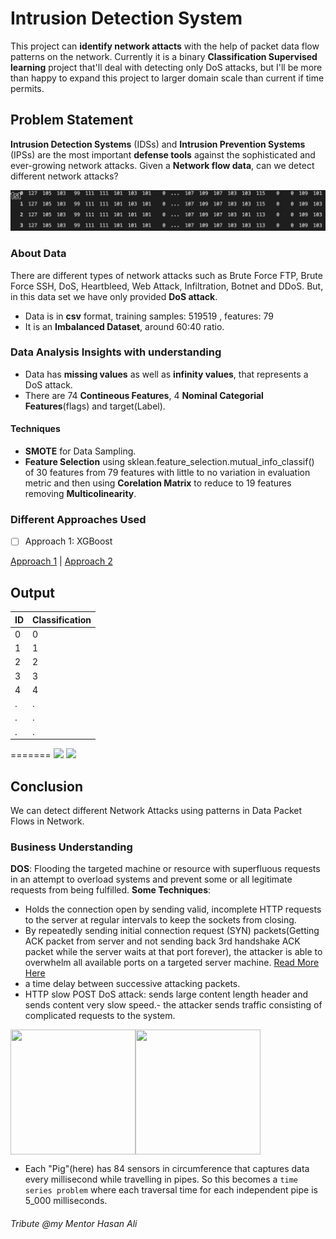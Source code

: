 # Intrusion Detection System
This project can **identify network attacts** with the help of packet data flow patterns on the network. Currently it is a binary **Classification Supervised learning** project that'll deal with detecting only DoS attacks, but I'll be more than happy to expand this project to larger domain scale than current if time permits.

## Problem Statement
**Intrusion Detection Systems** (IDSs) and **Intrusion Prevention Systems** (IPSs) are the most important **defense tools** against the sophisticated and ever-growing network attacks. Given a **Network flow data**, can we detect different network attacks?

<img src='process.gif'/>

### About Data
There are different types of network attacks such as Brute Force FTP, Brute Force SSH, DoS, Heartbleed, Web Attack, Infiltration, Botnet and DDoS. But, in this data set we have only provided **DoS attack**.
- Data is in **csv** format, training samples: 519519 , features: 79
- It is an **Imbalanced Dataset**, around 60:40 ratio.

### Data Analysis Insights with understanding
- Data has **missing values** as well as **infinity values**, that represents a DoS attack.
- There are 74 **Contineous Features**, 4 **Nominal Categorial Features**(flags) and target(Label).
   
#### Techniques 
- **SMOTE** for Data Sampling.
- **Feature Selection** using sklean.feature_selection.mutual_info_classif() of 30 features from 79 features with little to no variation in evaluation metric and then using **Corelation Matrix** to reduce to 19 features removing **Multicolinearity**.


### Different Approaches Used
- [ ] Approach 1: XGBoost     

[Approach 1](Notebooks/anamoly-detection.ipynb) | [Approach 2](Notebooks/anamoly-detection-using-image.ipynb)


## Output
|ID | Classification|
|---|---------------|
|0	|0 |	BENIGN|
|1	|1 |	DoS|
|2	|2 |	BENIGN|
|3	|3 |	DoS|
|4	|4 |	DoS|
|. |. |...|
|. |. |...|
|. |. |...|

=======
<img src='Images/Visualised-Pipes/Analysed/Pipe-8.png' />
<img src='Images/Visualised-Pipes/Wield-Positions/Pipe-8.png'/>

## Conclusion
We can detect different Network Attacks using patterns in Data Packet Flows in Network.

### Business Understanding
**DOS**: Flooding the targeted machine or resource with superfluous requests in an attempt to overload systems and prevent some or all legitimate requests from being fulfilled.
**Some Techniques**:
- Holds the connection open by sending valid, incomplete HTTP requests to the server at regular intervals to keep the sockets from closing.
- By repeatedly sending initial connection request (SYN) packets(Getting ACK packet from server and not sending back 3rd handshake ACK packet while the server waits at that port forever), the attacker is able to overwhelm all available ports on a targeted server machine. [Read More Here](https://www.cloudflare.com/learning/ddos/syn-flood-ddos-attack/)
- a time delay between successive attacking packets.
- HTTP slow POST DoS attack: sends large content length header and sends content very slow speed.- the attacker sends traffic consisting of complicated requests to the system.

<div style="display:flex"><img src='Images/petrol-pipe.jpg' width=200 height=200/>
<img src='Images/pig.jpg' width=200 height=200/></div>

- Each "Pig"(here) has 84 sensors in circumference that captures data every millisecond while travelling in pipes. So this becomes a `time series problem` where each traversal time for each independent pipe is 5_000 milliseconds.

###### Tribute @my Mentor Hasan Ali
